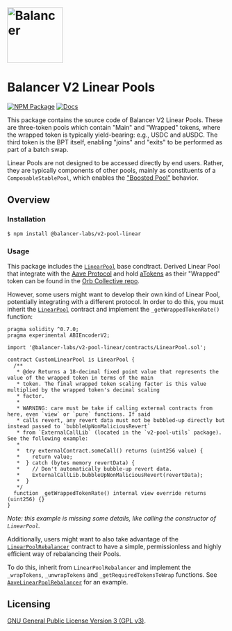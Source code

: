 # <img src="../../logo.svg" alt="Balancer" height="128px">

# Balancer V2 Linear Pools

[![NPM Package](https://img.shields.io/npm/v/@balancer-labs/v2-pool-linear.svg)](https://www.npmjs.org/package/@balancer-labs/v2-pool-linear)
[![Docs](https://img.shields.io/badge/docs-%F0%9F%93%84-blue)](https://docs-v2.balancer.fi/concepts/pools/boosted.html#boosted-pools)

This package contains the source code of Balancer V2 Linear Pools. These are three-token pools which contain "Main" and "Wrapped" tokens, where the wrapped token is typically yield-bearing: e.g., USDC and aUSDC. The third token is the BPT itself, enabling "joins" and "exits" to be performed as part of a batch swap.

Linear Pools are not designed to be accessed directly by end users. Rather, they are typically components of other pools, mainly as constituents of a `ComposableStablePool`, which enables the ["Boosted Pool"](https://docs-v2.balancer.fi/concepts/pools/boosted.html) behavior.

## Overview

### Installation

```console
$ npm install @balancer-labs/v2-pool-linear
```

### Usage

This package includes the [`LinearPool`](./contracts/LinearPool.sol) base condtract. Derived Linear Pool that integrate with the [Aave Protocol](https://aave.com/) and hold [aTokens](https://docs.aave.com/developers/tokens/atoken) as their "Wrapped" token can be found in the [Orb Collective repo](https://github.com/orbcollective/linear-pools).

However, some users might want to develop their own kind of Linear Pool, potentially integrating with a different protocol. In order to do this, you must inherit the [`LinearPool`](./contracts/LinearPool.sol) contract and implement the `_getWrappedTokenRate()` function:

```solidity
pragma solidity ^0.7.0;
pragma experimental ABIEncoderV2;

import '@balancer-labs/v2-pool-linear/contracts/LinearPool.sol';

contract CustomLinearPool is LinearPool {
  /**
   * @dev Returns a 18-decimal fixed point value that represents the value of the wrapped token in terms of the main
   * token. The final wrapped token scaling factor is this value multiplied by the wrapped token's decimal scaling
   * factor.
   *
   * WARNING: care must be take if calling external contracts from here, even `view` or `pure` functions. If said
   * calls revert, any revert data must not be bubbled-up directly but instead passed to `bubbleUpNonMaliciousRevert`
   * from `ExternalCallLib` (located in the `v2-pool-utils` package). See the following example:
   *
   *  try externalContract.someCall() returns (uint256 value) {
   *    return value;
   *  } catch (bytes memory revertData) {
   *    // Don't automatically bubble-up revert data.
   *    ExternalCallLib.bubbleUpNonMaliciousRevert(revertData);
   *  }
   */
  function _getWrappedTokenRate() internal view override returns (uint256) {}
}

```

_Note: this example is missing some details, like calling the constructor of `LinearPool`._

Additionally, users might want to also take advantage of the [`LinearPoolRebalancer`](./contracts/LinearPoolRebalancer.sol) contract to have a simple, permissionless and highly efficient way of rebalancing their Pools.

To do this, inherit from `LinearPoolRebalancer` and implement the `_wrapTokens`, `_unwrapTokens` and `_getRequiredTokensToWrap` functions. See [`AaveLinearPoolRebalancer`](https://github.com/orbcollective/linear-pools/blob/master/pkg/linear-pools/contracts/aave-v2-linear-pool/AaveLinearPoolRebalancer.sol) for an example.

## Licensing

[GNU General Public License Version 3 (GPL v3)](../../LICENSE).
